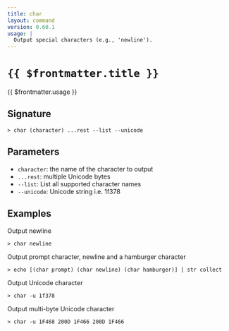 ```yaml
---
title: char
layout: command
version: 0.60.1
usage: |
  Output special characters (e.g., 'newline').
---
```


# `{{ $frontmatter.title }}`

<div style='white-space: pre-wrap;'>{{ $frontmatter.usage }}</div>

## Signature

```> char (character) ...rest --list --unicode```

## Parameters

 -  `character`: the name of the character to output
 -  `...rest`: multiple Unicode bytes
 -  `--list`: List all supported character names
 -  `--unicode`: Unicode string i.e. 1f378

## Examples

Output newline
```shell
> char newline
```

Output prompt character, newline and a hamburger character
```shell
> echo [(char prompt) (char newline) (char hamburger)] | str collect
```

Output Unicode character
```shell
> char -u 1f378
```

Output multi-byte Unicode character
```shell
> char -u 1F468 200D 1F466 200D 1F466
```

